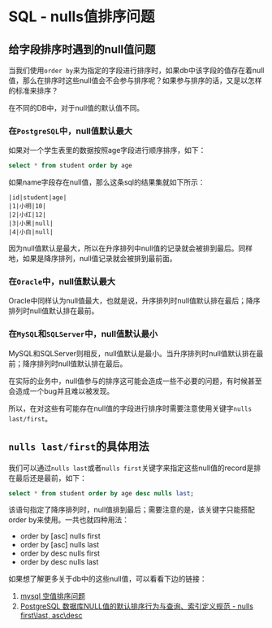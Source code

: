 # SQL - nulls值排序问题

## 给字段排序时遇到的null值问题

当我们使用`order by`来为指定的字段进行排序时，如果db中该字段的值存在着null值，那么在排序时这些null值会不会参与排序呢？如果参与排序的话，又是以怎样的标准来排序？

在不同的DB中，对于null值的默认值不同。<!--more-->

### 在`PostgreSQL`中，null值默认最大

如果对一个学生表里的数据按照age字段进行顺序排序，如下：

```sql
select * from student order by age
```

如果name字段存在null值，那么这条sql的结果集就如下所示：

```
|id|student|age|
|1|小明|10|
|2|小红|12|
|3|小黑|null|
|4|小白|null|
```

因为null值默认是最大，所以在升序排列中null值的记录就会被排到最后。同样地，如果是降序排列，null值记录就会被排到最前面。

### 在`Oracle`中，null值默认最大

Oracle中同样认为null值最大，也就是说，升序排列时null值默认排在最后；降序排列时null值默认排在最前。

### 在`MySQL`和`SQLServer`中，null值默认最小

MySQL和SQLServer则相反，null值默认是最小。当升序排列时null值默认排在最前；降序排列时null值默认排在最后。

在实际的业务中，null值参与的排序这可能会造成一些不必要的问题，有时候甚至会造成一个bug并且难以被发现。

所以，在对这些有可能存在null值的字段进行排序时需要注意使用关键字`nulls last/first`。

## `nulls last/first`的具体用法

我们可以通过`nulls last`或者`nulls first`关键字来指定这些null值的record是排在最后还是最前，如下：

```sql
select * from student order by age desc nulls last;
```

该语句指定了降序排列时，null值排到最后；需要注意的是，该关键字只能搭配order by来使用。一共也就四种用法：

* order by [asc] nulls first
* order by [asc] nulls last
* order by desc nulls first
* order by desc nulls last

如果想了解更多关于db中的这些null值，可以看看下边的链接：

1. [mysql 空值排序问题](http://jichangxucode.blog.163.com/blog/static/207713391201352424135186/)
2. [PostgreSQL 数据库NULL值的默认排序行为与查询、索引定义规范 - nulls first\last, asc\desc](https://yq.aliyun.com/articles/241219)
